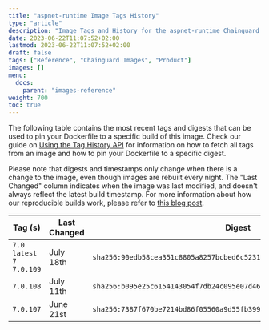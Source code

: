 ```yaml
---
title: "aspnet-runtime Image Tags History"
type: "article"
description: "Image Tags and History for the aspnet-runtime Chainguard Image"
date: 2023-06-22T11:07:52+02:00
lastmod: 2023-06-22T11:07:52+02:00
draft: false
tags: ["Reference", "Chainguard Images", "Product"]
images: []
menu:
  docs:
    parent: "images-reference"
weight: 700
toc: true
---
```


The following table contains the most recent tags and digests that can be used to pin your Dockerfile to a specific build of this image. Check our guide on [Using the Tag History API](/chainguard/chainguard-images/using-the-tag-history-api/) for information on how to fetch all tags from an image and how to pin your Dockerfile to a specific digest.

Please note that digests and timestamps only change when there is a change to the image, even though images are rebuilt every night. The "Last Changed" column indicates when the image was last modified, and doesn't always reflect the latest build timestamp. For more information about how our reproducible builds work, please refer to [this blog post](https://www.chainguard.dev/unchained/reproducing-chainguards-reproducible-image-builds).

| Tag (s)                       | Last Changed | Digest                                                                    |
|-------------------------------|--------------|---------------------------------------------------------------------------|
|  `7.0` `latest` `7` `7.0.109` | July 18th    | `sha256:90edb58cea351c8805a8257bcbed6c5231c00b74e05d78265bd0be9c6a19fc81` |
|  `7.0.108`                    | July 11th    | `sha256:b095e25c6154143054f7db24c095e07d46df5eee565253d3166d31551376a470` |
|  `7.0.107`                    | June 21st    | `sha256:7387f670be7214bd86f05560a9d55fb3996c76511b364613b04418ae96ad2797` |
